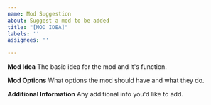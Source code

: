 ```yaml
---
name: Mod Suggestion
about: Suggest a mod to be added
title: "[MOD IDEA]"
labels: ''
assignees: ''

---
```


**Mod Idea**
The basic idea for the mod and it's function.

**Mod Options**
What options the mod should have and what they do.

**Additional Information**
Any additional info you'd like to add.
